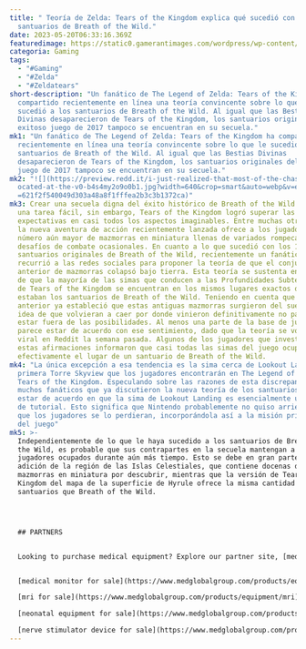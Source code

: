 ```yaml
---
title: " Teoría de Zelda: Tears of the Kingdom explica qué sucedió con los
  santuarios de Breath of the Wild."
date: 2023-05-20T06:33:16.369Z
featuredimage: https://static0.gamerantimages.com/wordpress/wp-content/uploads/2023/05/the-legend-of-zelda-breath-of-the-wild-shrine-landscape.jpg?q=50&fit=contain&w=1140&h=&dpr=1.5
categoria: Gaming
tags:
  - "#Gaming"
  - "#Zelda"
  - "#Zeldatears"
short-description: "Un fanático de The Legend of Zelda: Tears of the Kingdom ha
  compartido recientemente en línea una teoría convincente sobre lo que le
  sucedió a los santuarios de Breath of the Wild. Al igual que las Bestias
  Divinas desaparecieron de Tears of the Kingdom, los santuarios originales del
  exitoso juego de 2017 tampoco se encuentran en su secuela."
mk1: "Un fanático de The Legend of Zelda: Tears of the Kingdom ha compartido
  recientemente en línea una teoría convincente sobre lo que le sucedió a los
  santuarios de Breath of the Wild. Al igual que las Bestias Divinas
  desaparecieron de Tears of the Kingdom, los santuarios originales del exitoso
  juego de 2017 tampoco se encuentran en su secuela."
mk2: "![](https://preview.redd.it/i-just-realized-that-most-of-the-chasms-are-l\
  ocated-at-the-v0-b4s4my2o9o0b1.jpg?width=640&crop=smart&auto=webp&v=enabled&s\
  =621f2f540049d303a48a8f1fffea2b3c3b1372ca)"
mk3: Crear una secuela digna del éxito histórico de Breath of the Wild no fue
  una tarea fácil, sin embargo, Tears of the Kingdom logró superar las
  expectativas en casi todos los aspectos imaginables. Entre muchas otras cosas,
  la nueva aventura de acción recientemente lanzada ofrece a los jugadores un
  número aún mayor de mazmorras en miniatura llenas de variados rompecabezas y
  desafíos de combate ocasionales. En cuanto a lo que sucedió con los 120
  santuarios originales de Breath of the Wild, recientemente un fanático
  recurrió a las redes sociales para proponer la teoría de que el conjunto
  anterior de mazmorras colapsó bajo tierra. Esta teoría se sustenta en el hecho
  de que la mayoría de las simas que conducen a las Profundidades Subterráneas
  de Tears of the Kingdom se encuentran en los mismos lugares exactos donde
  estaban los santuarios de Breath of the Wild. Teniendo en cuenta que el juego
  anterior ya estableció que estas antiguas mazmorras surgieron del suelo, la
  idea de que volvieran a caer por donde vinieron definitivamente no parece
  estar fuera de las posibilidades. Al menos una parte de la base de jugadores
  parece estar de acuerdo con ese sentimiento, dado que la teoría se volvió
  viral en Reddit la semana pasada. Algunos de los jugadores que investigaron
  estas afirmaciones informaron que casi todas las simas del juego ocupan
  efectivamente el lugar de un santuario de Breath of the Wild.
mk4: "La única excepción a esa tendencia es la sima cerca de Lookout Landing, la
  primera Torre Skyview que los jugadores encontrarán en The Legend of Zelda:
  Tears of the Kingdom. Especulando sobre las razones de esta discrepancia,
  muchos fanáticos que ya discutieron la nueva teoría de los santuarios parecen
  estar de acuerdo en que la sima de Lookout Landing es esencialmente una área
  de tutorial. Esto significa que Nintendo probablemente no quiso arriesgarse a
  que los jugadores se lo perdieran, incorporándola así a la misión principal
  del juego"
mk5: >-
  Independientemente de lo que le haya sucedido a los santuarios de Breath of
  the Wild, es probable que sus contrapartes en la secuela mantengan a los
  jugadores ocupados durante aún más tiempo. Esto se debe en gran parte a la
  adición de la región de las Islas Celestiales, que contiene docenas de estas
  mazmorras en miniatura por descubrir, mientras que la versión de Tears of the
  Kingdom del mapa de la superficie de Hyrule ofrece la misma cantidad de
  santuarios que Breath of the Wild.




  ## PARTNERS


  Looking to purchase medical equipment? Explore our partner site, [medglobalgroup.com](medglobalgroup.com), for a wide range of options tailored to your needs.


  [medical monitor for sale](https://www.medglobalgroup.com/products/equipment/monitors)

  [mri for sale](https://www.medglobalgroup.com/products/equipment/mri)

  [neonatal equipment for sale](https://www.medglobalgroup.com/products/equipment/neonatal)

  [nerve stimulator device for sale](https://www.medglobalgroup.com/products/equipment/nerve-stimulator)
---
```

